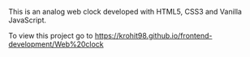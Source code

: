 This is an analog web clock developed with HTML5, CSS3 and Vanilla JavaScript.

To view this project go to https://krohit98.github.io/frontend-development/Web%20clock
